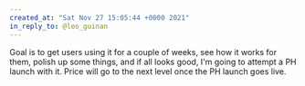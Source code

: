```yaml
---
created_at: "Sat Nov 27 15:05:44 +0000 2021"
in_reply_to: @leo_guinan
---
```


Goal is to get users using it for a couple of weeks, see how it works for them, polish up some things, and if all looks good, I'm going to attempt a PH launch with it. Price will go to the next level once the PH launch goes live.